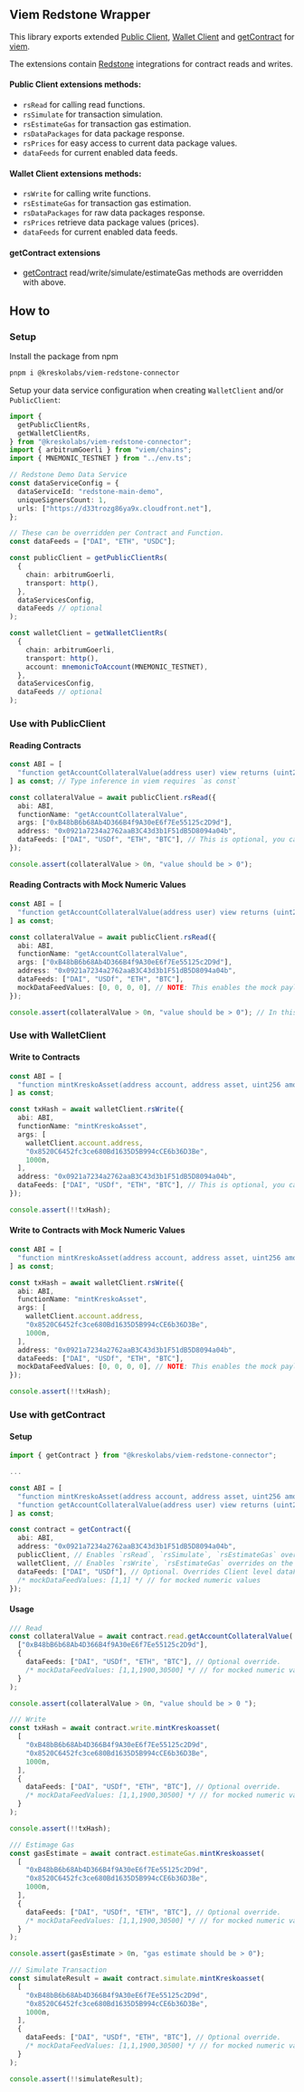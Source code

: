 ## Viem Redstone Wrapper

This library exports extended [Public Client](https://viem.sh/docs/clients/public.html), [Wallet Client](https://viem.sh/docs/clients/wallet.html) and [getContract](https://viem.sh/docs/contract/getContract.html) for [viem](https://viem.sh/docs/getting-started.html).

The extensions contain [Redstone](https://docs.redstone.finance/docs/smart-contract-devs/get-started/redstone-core) integrations for contract reads and writes.

#### Public Client extensions methods:

- `rsRead` for calling read functions.
- `rsSimulate` for transaction simulation.
- `rsEstimateGas` for transaction gas estimation.
- `rsDataPackages` for data package response.
- `rsPrices` for easy access to current data package values.
- `dataFeeds` for current enabled data feeds.

#### Wallet Client extensions methods:

- `rsWrite` for calling write functions.
- `rsEstimateGas` for transaction gas estimation.
- `rsDataPackages` for raw data packages response.
- `rsPrices` retrieve data package values (prices).
- `dataFeeds` for current enabled data feeds.

#### getContract extensions

- [getContract](https://viem.sh/docs/contract/getContract.html) read/write/simulate/estimateGas methods are overridden with above.

## How to

### Setup

Install the package from npm

```sh
pnpm i @kreskolabs/viem-redstone-connector
```

Setup your data service configuration when creating `WalletClient` and/or `PublicClient`:

```typescript
import {
  getPublicClientRs,
  getWalletClientRs,
} from "@kreskolabs/viem-redstone-connector";
import { arbitrumGoerli } from "viem/chains";
import { MNEMONIC_TESTNET } from "../env.ts";

// Redstone Demo Data Service
const dataServiceConfig = {
  dataServiceId: "redstone-main-demo",
  uniqueSignersCount: 1,
  urls: ["https://d33trozg86ya9x.cloudfront.net"],
};

// These can be overridden per Contract and Function.
const dataFeeds = ["DAI", "ETH", "USDC"];

const publicClient = getPublicClientRs(
  {
    chain: arbitrumGoerli,
    transport: http(),
  },
  dataServicesConfig,
  dataFeeds // optional
);

const walletClient = getWalletClientRs(
  {
    chain: arbitrumGoerli,
    transport: http(),
    account: mnemonicToAccount(MNEMONIC_TESTNET),
  },
  dataServicesConfig,
  dataFeeds // optional
);
```

### Use with PublicClient

#### Reading Contracts

```typescript
const ABI = [
  "function getAccountCollateralValue(address user) view returns (uint256)",
] as const; // Type inference in viem requires `as const`

const collateralValue = await publicClient.rsRead({
  abi: ABI,
  functionName: "getAccountCollateralValue",
  args: ["0xB48bB6b68Ab4D366B4f9A30eE6f7Ee55125c2D9d"],
  address: "0x0921a7234a2762aaB3C43d3b1F51dB5D8094a04b",
  dataFeeds: ["DAI", "USDf", "ETH", "BTC"], // This is optional, you can specify these on PublicClient level in setup
});

console.assert(collateralValue > 0n, "value should be > 0");
```

#### Reading Contracts with Mock Numeric Values

```typescript
const ABI = [
  "function getAccountCollateralValue(address user) view returns (uint256)",
] as const;

const collateralValue = await publicClient.rsRead({
  abi: ABI,
  functionName: "getAccountCollateralValue",
  args: ["0xB48bB6b68Ab4D366B4f9A30eE6f7Ee55125c2D9d"],
  address: "0x0921a7234a2762aaB3C43d3b1F51dB5D8094a04b",
  dataFeeds: ["DAI", "USDf", "ETH", "BTC"],
  mockDataFeedValues: [0, 0, 0, 0], // NOTE: This enables the mock payload generation (instead of fetching from data service).
});

console.assert(collateralValue > 0n, "value should be > 0"); // In this example, the target contract still uses secondary oracle if Redstone price is 0.
```

### Use with WalletClient

#### Write to Contracts

```typescript
const ABI = [
  "function mintKreskoAsset(address account, address asset, uint256 amount)",
] as const;

const txHash = await walletClient.rsWrite({
  abi: ABI,
  functionName: "mintKreskoAsset",
  args: [
    walletClient.account.address,
    "0x8520C6452fc3ce680Bd1635D5B994cCE6b36D3Be",
    1000n,
  ],
  address: "0x0921a7234a2762aaB3C43d3b1F51dB5D8094a04b",
  dataFeeds: ["DAI", "USDf", "ETH", "BTC"], // This is optional, you can specify these on WalletClient level in setup
});

console.assert(!!txHash);
```

#### Write to Contracts with Mock Numeric Values

```typescript
const ABI = [
  "function mintKreskoAsset(address account, address asset, uint256 amount)",
] as const;

const txHash = await walletClient.rsWrite({
  abi: ABI,
  functionName: "mintKreskoAsset",
  args: [
    walletClient.account.address,
    "0x8520C6452fc3ce680Bd1635D5B994cCE6b36D3Be",
    1000n,
  ],
  address: "0x0921a7234a2762aaB3C43d3b1F51dB5D8094a04b",
  dataFeeds: ["DAI", "USDf", "ETH", "BTC"],
  mockDataFeedValues: [0, 0, 0, 0], // NOTE: This enables the mock payload generation (instead of fetching from data service).
});

console.assert(!!txHash);
```

### Use with getContract

#### Setup

```typescript
import { getContract } from "@kreskolabs/viem-redstone-connector";

...

const ABI = [
  "function mintKreskoAsset(address account, address asset, uint256 amount)",
  "function getAccountCollateralValue(address user) view returns (uint256)",
] as const;

const contract = getContract({
  abi: ABI,
  address: "0x0921a7234a2762aaB3C43d3b1F51dB5D8094a04b",
  publicClient, // Enables `rsRead`, `rsSimulate`, `rsEstimateGas` overrides on the contract.
  walletClient, // Enables `rsWrite`, `rsEstimateGas` overrides on the contract.
  dataFeeds: ["DAI", "USDf"], // Optional. Overrides Client level dataFeeds set.
  /* mockDataFeedValues: [1,1] */ // for mocked numeric values
});
```

#### Usage

```typescript
/// Read
const collateralValue = await contract.read.getAccountCollateralValue(
  ["0xB48bB6b68Ab4D366B4f9A30eE6f7Ee55125c2D9d"],
  {
    dataFeeds: ["DAI", "USDf", "ETH", "BTC"], // Optional override.
    /* mockDataFeedValues: [1,1,1900,30500] */ // for mocked numeric values
  }
);

console.assert(collateralValue > 0n, "value should be > 0 ");

/// Write
const txHash = await contract.write.mintKreskoasset(
  [
    "0xB48bB6b68Ab4D366B4f9A30eE6f7Ee55125c2D9d",
    "0x8520C6452fc3ce680Bd1635D5B994cCE6b36D3Be",
    1000n,
  ],
  {
    dataFeeds: ["DAI", "USDf", "ETH", "BTC"], // Optional override.
    /* mockDataFeedValues: [1,1,1900,30500] */ // for mocked numeric values
  }
);

console.assert(!!txHash);

/// Estimage Gas
const gasEstimate = await contract.estimateGas.mintKreskoasset(
  [
    "0xB48bB6b68Ab4D366B4f9A30eE6f7Ee55125c2D9d",
    "0x8520C6452fc3ce680Bd1635D5B994cCE6b36D3Be",
    1000n,
  ],
  {
    dataFeeds: ["DAI", "USDf", "ETH", "BTC"], // Optional override.
    /* mockDataFeedValues: [1,1,1900,30500] */ // for mocked numeric values
  }
);

console.assert(gasEstimate > 0n, "gas estimate should be > 0");

/// Simulate Transaction
const simulateResult = await contract.simulate.mintKreskoasset(
  [
    "0xB48bB6b68Ab4D366B4f9A30eE6f7Ee55125c2D9d",
    "0x8520C6452fc3ce680Bd1635D5B994cCE6b36D3Be",
    1000n,
  ],
  {
    dataFeeds: ["DAI", "USDf", "ETH", "BTC"], // Optional override.
    /* mockDataFeedValues: [1,1,1900,30500] */ // for mocked numeric values
  }
);

console.assert(!!simulateResult);
```
